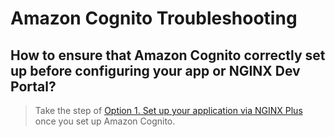 # Amazon Cognito Troubleshooting

## How to ensure that Amazon Cognito correctly set up before configuring your app or NGINX Dev Portal?

> Take the step of [Option 1. Set up your application via NGINX Plus](https://github.com/nginx-openid-connect/nginx-oidc-amazon-cognito#option-1-set-up-and-test-a-sso-application-via-nginx-plus) once you set up Amazon Cognito.

